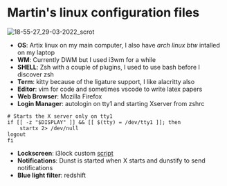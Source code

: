 # Martin's linux configuration files

![18-55-27_29-03-2022_scrot](https://user-images.githubusercontent.com/64109770/160713617-4e0bd90c-f65a-4332-a96c-7f7a83dcaafc.png)

* **OS**: Artix linux on my main computer, I also have *arch linux btw* intalled on my laptop
* **WM**: Currently DWM but I used i3wm for a while
* **SHELL**: Zsh with a couple of plugins, I used to use bash before I discover zsh
* **Term**: kitty because of the ligature support, I like alacritty also
* **Editor**: vim for code and sometimes vscode to write latex papers
* **Web Browser**: Mozilla Firefox
* **Login Manager**: autologin on tty1 and starting Xserver from zshrc
```console
# Starts the X server only on tty1
if [[ -z "$DISPLAY" ]] && [[ $(tty) = /dev/tty1 ]]; then
	startx 2> /dev/null
logout
fi
```
* **Lockscreen**: i3lock custom [script](https://github.com/klewer-martin/scripts/blob/inspiron/lockscreen)
* **Notifications**: Dunst is started when X starts and dunstify to send notifications
* **Blue light filter**: redshift
